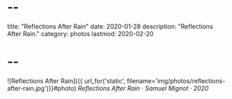 # --
title: "Reflections After Rain"
date: 2020-01-28
description: "Reflections After Rain."
category: photos
lastmod: 2020-02-20
# --

![Reflections After Rain]({{ url_for('static', filename='img/photos/reflections-after-rain.jpg')}}#photo)
*Reflections After Rain · Samuel Mignot · 2020*
